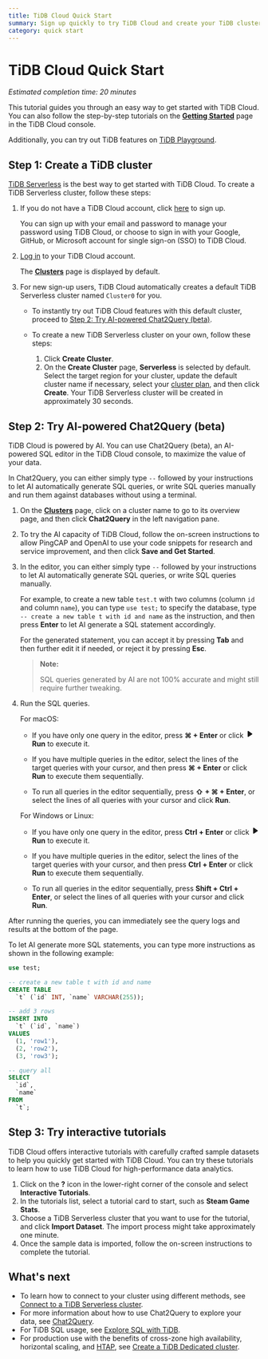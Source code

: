 ```yaml
---
title: TiDB Cloud Quick Start
summary: Sign up quickly to try TiDB Cloud and create your TiDB cluster.
category: quick start
---
```


# TiDB Cloud Quick Start

*Estimated completion time: 20 minutes*

This tutorial guides you through an easy way to get started with TiDB Cloud. You can also follow the step-by-step tutorials on the [**Getting Started**](https://tidbcloud.com/console/getting-started) page in the TiDB Cloud console.

Additionally, you can try out TiDB features on [TiDB Playground](https://play.tidbcloud.com/?utm_source=docs&utm_medium=tidb_cloud_quick_start).

## Step 1: Create a TiDB cluster

[TiDB Serverless](/tidb-cloud/select-cluster-tier.md#tidb-serverless) is the best way to get started with TiDB Cloud. To create a TiDB Serverless cluster, follow these steps:

1. If you do not have a TiDB Cloud account, click [here](https://tidbcloud.com/free-trial) to sign up.

    You can sign up with your email and password to manage your password using TiDB Cloud, or choose to sign in with your Google, GitHub, or Microsoft account for single sign-on (SSO) to TiDB Cloud.

2. [Log in](https://tidbcloud.com/) to your TiDB Cloud account.

    The [**Clusters**](https://tidbcloud.com/console/clusters) page is displayed by default.

3. For new sign-up users, TiDB Cloud automatically creates a default TiDB Serverless cluster named `Cluster0` for you.

    - To instantly try out TiDB Cloud features with this default cluster, proceed to [Step 2: Try AI-powered Chat2Query (beta)](#step-2-try-ai-powered-chat2query-beta).
    - To create a new TiDB Serverless cluster on your own, follow these steps:

        1. Click **Create Cluster**.
        2. On the **Create Cluster** page, **Serverless** is selected by default. Select the target region for your cluster, update the default cluster name if necessary, select your [cluster plan](/tidb-cloud/select-cluster-tier.md#cluster-plan), and then click **Create**. Your TiDB Serverless cluster will be created in approximately 30 seconds.

## Step 2: Try AI-powered Chat2Query (beta)

TiDB Cloud is powered by AI. You can use Chat2Query (beta), an AI-powered SQL editor in the TiDB Cloud console, to maximize the value of your data.

In Chat2Query, you can either simply type `--` followed by your instructions to let AI automatically generate SQL queries, or write SQL queries manually and run them against databases without using a terminal.

1. On the [**Clusters**](https://tidbcloud.com/console/clusters) page, click on a cluster name to go to its overview page, and then click **Chat2Query** in the left navigation pane.

2. To try the AI capacity of TiDB Cloud, follow the on-screen instructions to allow PingCAP and OpenAI to use your code snippets for research and service improvement, and then click **Save and Get Started**.

3. In the editor, you can either simply type `--` followed by your instructions to let AI automatically generate SQL queries, or write SQL queries manually.

    For example, to create a new table `test.t` with two columns (column `id` and column `name`), you can type `use test;` to specify the database, type `-- create a new table t with id and name` as the instruction, and then press **Enter** to let AI generate a SQL statement accordingly. 
    
    For the generated statement, you can accept it by pressing **Tab** and then further edit it if needed, or reject it by pressing **Esc**.

    > **Note:**
    >
    > SQL queries generated by AI are not 100% accurate and might still require further tweaking.

4. Run the SQL queries.

    <SimpleTab>
    <div label="macOS">

    For macOS:

    - If you have only one query in the editor, press **⌘ + Enter** or click <svg width="1rem" height="1rem" viewBox="0 0 24 24" fill="none" xmlns="http://www.w3.org/2000/svg"><path d="M6.70001 20.7756C6.01949 20.3926 6.00029 19.5259 6.00034 19.0422L6.00034 12.1205L6 5.33028C6 4.75247 6.00052 3.92317 6.38613 3.44138C6.83044 2.88625 7.62614 2.98501 7.95335 3.05489C8.05144 3.07584 8.14194 3.12086 8.22438 3.17798L19.2865 10.8426C19.2955 10.8489 19.304 10.8549 19.3126 10.8617C19.4069 10.9362 20 11.4314 20 12.1205C20 12.7913 19.438 13.2784 19.3212 13.3725C19.307 13.3839 19.2983 13.3902 19.2831 13.4002C18.8096 13.7133 8.57995 20.4771 8.10002 20.7756C7.60871 21.0812 7.22013 21.0683 6.70001 20.7756Z" fill="currentColor"></path></svg>**Run** to execute it.

    - If you have multiple queries in the editor, select the lines of the target queries with your cursor, and then press **⌘ + Enter** or click **Run** to execute them sequentially.

    - To run all queries in the editor sequentially, press **⇧ + ⌘ + Enter**, or select the lines of all queries with your cursor and click **Run**.

    </div>

    <div label="Windows/Linux">

    For Windows or Linux:

    - If you have only one query in the editor, press **Ctrl + Enter** or click <svg width="1rem" height="1rem" viewBox="0 0 24 24" fill="none" xmlns="http://www.w3.org/2000/svg"><path d="M6.70001 20.7756C6.01949 20.3926 6.00029 19.5259 6.00034 19.0422L6.00034 12.1205L6 5.33028C6 4.75247 6.00052 3.92317 6.38613 3.44138C6.83044 2.88625 7.62614 2.98501 7.95335 3.05489C8.05144 3.07584 8.14194 3.12086 8.22438 3.17798L19.2865 10.8426C19.2955 10.8489 19.304 10.8549 19.3126 10.8617C19.4069 10.9362 20 11.4314 20 12.1205C20 12.7913 19.438 13.2784 19.3212 13.3725C19.307 13.3839 19.2983 13.3902 19.2831 13.4002C18.8096 13.7133 8.57995 20.4771 8.10002 20.7756C7.60871 21.0812 7.22013 21.0683 6.70001 20.7756Z" fill="currentColor"></path></svg>**Run** to execute it.

    - If you have multiple queries in the editor, select the lines of the target queries with your cursor, and then press **Ctrl + Enter** or click **Run** to execute them sequentially.

    - To run all queries in the editor sequentially, press **Shift + Ctrl + Enter**, or select the lines of all queries with your cursor and click **Run**.

    </div>
    </SimpleTab>

After running the queries, you can immediately see the query logs and results at the bottom of the page. 

To let AI generate more SQL statements, you can type more instructions as shown in the following example:

```sql
use test;

-- create a new table t with id and name 
CREATE TABLE
  `t` (`id` INT, `name` VARCHAR(255));

-- add 3 rows 
INSERT INTO
  `t` (`id`, `name`)
VALUES
  (1, 'row1'),
  (2, 'row2'),
  (3, 'row3');

-- query all
SELECT
  `id`,
  `name`
FROM
  `t`;
```

## Step 3: Try interactive tutorials

TiDB Cloud offers interactive tutorials with carefully crafted sample datasets to help you quickly get started with TiDB Cloud. You can try these tutorials to learn how to use TiDB Cloud for high-performance data analytics.

1. Click on the **?** icon in the lower-right corner of the console and select **Interactive Tutorials**.
2. In the tutorials list, select a tutorial card to start, such as **Steam Game Stats**.
3. Choose a TiDB Serverless cluster that you want to use for the tutorial, and click **Import Dataset**. The import process might take approximately one minute.
4. Once the sample data is imported, follow the on-screen instructions to complete the tutorial.

## What's next

- To learn how to connect to your cluster using different methods, see [Connect to a TiDB Serverless cluster](/tidb-cloud/connect-to-tidb-cluster-serverless.md).
- For more information about how to use Chat2Query to explore your data, see [Chat2Query](/tidb-cloud/explore-data-with-chat2query.md).
- For TiDB SQL usage, see [Explore SQL with TiDB](/basic-sql-operations.md).
- For production use with the benefits of cross-zone high availability, horizontal scaling, and [HTAP](https://en.wikipedia.org/wiki/Hybrid_transactional/analytical_processing), see [Create a TiDB Dedicated cluster](/tidb-cloud/create-tidb-cluster.md).

